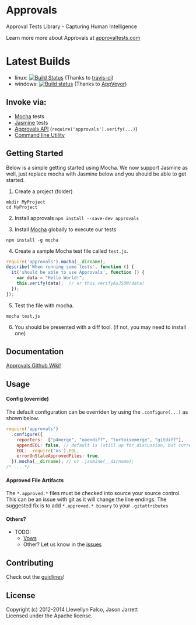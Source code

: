 # Approvals 

Approval Tests Library - Capturing Human Intelligence

Learn more more about Approvals at [approvaltests.com](http://approvaltests.com)

# Latest Builds

- linux: [![Build Status](https://travis-ci.org/approvals/Approvals.NodeJS.png?branch=master)](https://travis-ci.org/approvals/Approvals.NodeJS) (Thanks to [travis-ci](http://travis-ci.org))
- windows: [![Build status](https://ci.appveyor.com/api/projects/status/fwyi6sryl03h9em6)](https://ci.appveyor.com/project/JasonJarrett/approvals-nodejs) (Thanks to [AppVeyor](http://AppVeyor.com))


## Invoke via:

- [Mocha](http://visionmedia.github.io/mocha/) tests
- [Jasmine](http://pivotal.github.io/jasmine/) tests
- [Approvals API](https://github.com/approvals/Approvals.NodeJS/wiki/Manual-API) (`require('approvals').verify(...)`)
- [Command line Utility](https://github.com/approvals/Approvals.NodeJS/wiki/Command-Line)

## Getting Started

Below is a simple getting started using Mocha. We now support Jasmine as well, just replace mocha with Jasmine below and you should be able to get started.

1. Create a project (folder)

  ```
  mkdir MyProject
  cd MyProject`
  ```

2. Install approvals
  `npm install --save-dev approvals`

3. Install [Mocha](http://visionmedia.github.io/mocha/) globally to execute our tests

  ```
  npm install -g mocha  
  ```

4. Create a sample Mocha test file called `test.js`.

  ```javascript
  require('approvals').mocha(__dirname);
  describe('When running some tests', function () {
    it('should be able to use Approvals', function () {
      var data = "Hello World!";
      this.verify(data);  // or this.verifyAsJSON(data)
    });
  });
  ```

5. Test the file with mocha.

  ```
  mocha test.js
  ```

6. You should be presented with a diff tool. (if not, you may need to install one)

## Documentation

[Approvals Github Wiki!](https://github.com/approvals/Approvals.NodeJS/wiki)

## Usage

#### Config (override)

The default configuration can be overriden by using the `.configure(...)` as shown below.

```javascript
require('approvals')
  .configure({
    reporters:  ["p4merge", "opendiff", "tortoisemerge", "gitdiff"],
    appendEOL: false, // default is (still up for discussion, but currently true on windows false everywhere else
    EOL:  require('os').EOL,
    errorOnStaleApprovedFiles: true,
  }).mocha(__dirname); // or .jasmine(__dirname);
/* ... */
```

#### Approved File Artifacts
The `*.approved.*` files must be checked into source your source control. This can be an issue with git as it will change the line endings. 
The suggested fix is to add
`*.approved.* binary` to your `.gitattributes`

#### Others?

- TODO:
  - [Vows](http://vowsjs.org/)
  - Other? Let us know in the [issues](https://github.com/Approvals.NodeJS/issues)

## Contributing

Check out the [guidlines](CONTRIBUTING.md)!

## License
Copyright (c) 2012-2014 Llewellyn Falco, Jason Jarrett  
Licensed under the Apache license.
